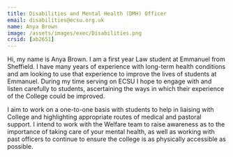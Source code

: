 ```yaml
---
title: Disabilities and Mental Health (DMH) Officer
email: disabilities@ecsu.org.uk
name: Anya Brown
image: /assets/images/exec/Disabilities.png
crsid: [ab2651]
---
```

Hi, my name is Anya Brown. I am a first year Law student at Emmanuel from Sheffield. I have many years of experience with long-term health conditions and am looking to use that experience to improve the lives of students at Emmanuel. During my time serving on ECSU I hope to engage with and listen carefully to students, ascertaining the ways in which their experience of the College could be improved.

I aim to work on a one-to-one basis with students to help in liaising with College and highlighting appropriate routes of medical and pastoral support. I intend to work with the Welfare team to raise awareness as to the importance of taking care of your mental health, as well as working with past officers to continue to ensure the college is as physically accessible as possible.
